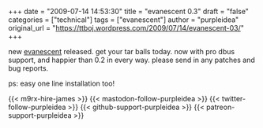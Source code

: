 +++
date = "2009-07-14 14:53:30"
title = "evanescent 0.3"
draft = "false"
categories = ["technical"]
tags = ["evanescent"]
author = "purpleidea"
original_url = "https://ttboj.wordpress.com/2009/07/14/evanescent-03/"
+++

new <a href="http://www.cs.mcgill.ca/~james/code/">evanescent</a> released. get your tar balls today. now with pro dbus support, and happier than 0.2 in every way. please send in any patches and bug reports.

ps: easy one line installation too!

{{< m9rx-hire-james >}}
{{< mastodon-follow-purpleidea >}}
{{< twitter-follow-purpleidea >}}
{{< github-support-purpleidea >}}
{{< patreon-support-purpleidea >}}
